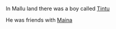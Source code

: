 In Mallu land there was a boy called [Tintu](../../Malayalam/malayalam.md)

He was friends with [Maina](maina/maina.md)